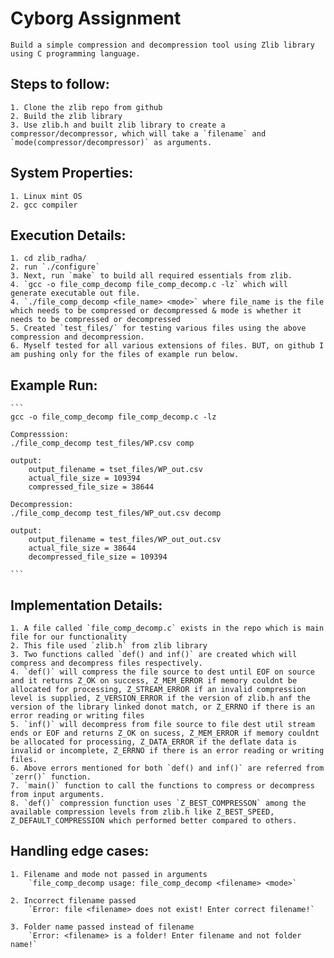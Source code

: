 # Cyborg Assignment
    Build a simple compression and decompression tool using Zlib library using C programming language.

## Steps to follow:
    1. Clone the zlib repo from github
    2. Build the zlib library
    3. Use zlib.h and built zlib library to create a compressor/decompressor, which will take a `filename` and `mode(compressor/decompressor)` as arguments.

## System Properties:
    1. Linux mint OS
    2. gcc compiler


## Execution Details:
    1. cd zlib_radha/
    2. run `./configure`
    3. Next, run `make` to build all required essentials from zlib.
    4. `gcc -o file_comp_decomp file_comp_decomp.c -lz` which will generate executable out file.
    4. `./file_comp_decomp <file_name> <mode>` where file_name is the file which needs to be compressed or decompressed & mode is whether it needs to be compressed or decompressed
    5. Created `test_files/` for testing various files using the above compression and decompression.
    6. Myself tested for all various extensions of files. BUT, on github I am pushing only for the files of example run below.

## Example Run:
    ```
    gcc -o file_comp_decomp file_comp_decomp.c -lz

    Compresssion:
    ./file_comp_decomp test_files/WP.csv comp
    
    output:
        output_filename = tset_files/WP_out.csv
        actual_file_size = 109394
        compressed_file_size = 38644

    Decompression:
    ./file_comp_decomp test_files/WP_out.csv decomp

    output:
        output_filename = test_files/WP_out_out.csv
        actual_file_size = 38644
        decompressed_file_size = 109394

    ```


## Implementation Details:
    1. A file called `file_comp_decomp.c` exists in the repo which is main file for our functionality
    2. This file used `zlib.h` from zlib library
    3. Two functions called `def() and inf()` are created which will compress and decompress files respectively.
    4. `def()` will compress the file source to dest until EOF on source and it returns Z_OK on success, Z_MEM_ERROR if memory couldnt be allocated for processing, Z_STREAM_ERROR if an invalid compression level is supplied, Z_VERSION_ERROR if the version of zlib.h anf the version of the library linked donot match, or Z_ERRNO if there is an error reading or writing files
    5. `inf()` will decompress from file source to file dest util stream ends or EOF and returns Z_OK on sucess, Z_MEM_ERROR if memory couldnt be allocated for processing, Z_DATA_ERROR if the deflate data is invalid or incomplete, Z_ERRNO if there is an error reading or writing files.
    6. Above errors mentioned for both `def() and inf()` are referred from `zerr()` function.
    7. `main()` function to call the functions to compress or decompress from input arguments.
    8. `def()` compression function uses `Z_BEST_COMPRESSON` among the available compression levels from zlib.h like Z_BEST_SPEED, Z_DEFAULT_COMPRESSION which performed better compared to others.

## Handling edge cases:
    1. Filename and mode not passed in arguments
        `file_comp_decomp usage: file_comp_decomp <filename> <mode>`

    2. Incorrect filename passed
        `Error: file <filename> does not exist! Enter correct filename!`

    3. Folder name passed instead of filename
        `Error: <filename> is a folder! Enter filename and not folder name!`
